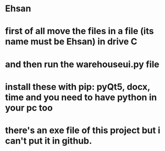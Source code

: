 # Ehsan

# first of all move the files in a file (its name must be Ehsan) in drive C
# and then run the warehouseui.py file

# install these with pip: pyQt5, docx, time and you need to have python in your pc too

# there's an exe file of this project but i can't put it in github.
